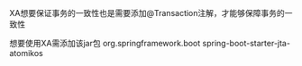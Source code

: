 XA想要保证事务的一致性也是需要添加@Transaction注解，才能够保障事务的一致性

想要使用XA需添加该jar包
<dependency>
   <groupId>org.springframework.boot</groupId>
   <artifactId>spring-boot-starter-jta-atomikos</artifactId>
</dependency>






